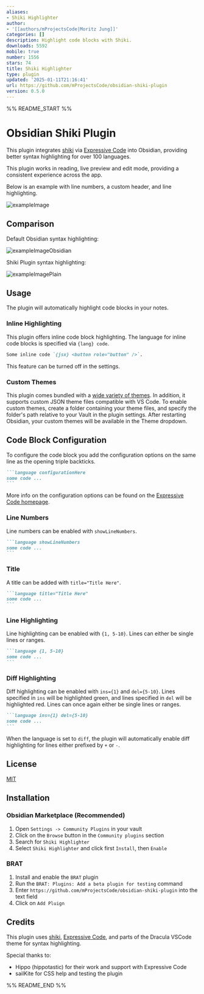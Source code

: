 ```yaml
---
aliases:
- Shiki Highlighter
author:
- '[[authors/mProjectsCode|Moritz Jung]]'
categories: []
description: Highlight code blocks with Shiki.
downloads: 5592
mobile: true
number: 1556
stars: 74
title: Shiki Highlighter
type: plugin
updated: '2025-01-11T21:16:41'
url: https://github.com/mProjectsCode/obsidian-shiki-plugin
version: 0.5.0
---
```


%% README_START %%

# Obsidian Shiki Plugin

This plugin integrates [shiki](https://shiki.style/) via [Expressive Code](https://expressive-code.com/) into Obsidian, providing better syntax highlighting for over 100 languages.

This plugin works in reading, live preview and edit mode, providing a consistent experience across the app.

Below is an example with line numbers, a custom header, and line highlighting.

![exampleImage](https://raw.githubusercontent.com/mProjectsCode/obsidian-shiki-plugin/master/exampleImage.png)

## Comparison

Default Obsidian syntax highlighting:

![exampleImageObsidian](https://raw.githubusercontent.com/mProjectsCode/obsidian-shiki-plugin/master/exampleImageObsidian.png)

Shiki Plugin syntax highlighting:

![exampleImagePlain](https://raw.githubusercontent.com/mProjectsCode/obsidian-shiki-plugin/master/exampleImagePlain.png)

## Usage

The plugin will automatically highlight code blocks in your notes.

### Inline Highlighting

This plugin offers inline code block highlighting. The language for inline code blocks is specified via `{lang} code`.

```md
Some inline code `{jsx} <button role="button" />`.
```

This feature can be turned off in the settings.

### Custom Themes

This plugin comes bundled with a [wide variety of themes](https://expressive-code.com/guides/themes/#using-bundled-themes). In addition, it supports custom JSON theme files compatible with VS Code. To enable custom themes, create a folder containing your theme files, and specify the folder's path relative to your Vault in the plugin settings. After restarting Obsidian, your custom themes will be available in the Theme dropdown.

## Code Block Configuration

To configure the code block you add the configuration options on the same line as the opening triple backticks.

````md
```language configurationHere
some code ...
```
````

More info on the configuration options can be found on the [Expressive Code homepage](https://expressive-code.com/).

### Line Numbers

Line numbers can be enabled with `showLineNumbers`.

````md
```language showLineNumbers
some code ...
```
````

### Title

A title can be added with `title="Title Here"`.

````md
```language title="Title Here"
some code ...
```
````

### Line Highlighting

Line highlighting can be enabled with `{1, 5-10}`.
Lines can either be single lines or ranges.

````md
```language {1, 5-10}
some code ...
```
````

### Diff Highlighting

Diff highlighting can be enabled with `ins={1}` and `del={5-10}`.
Lines specified in `ins` will be highlighted green, and lines specified in `del` will be highlighted red.
Lines can once again either be single lines or ranges.

````md
```language ins={1} del={5-10}
some code ...
```
````

When the language is set to `diff`, the plugin will automatically enable diff highlighting for lines either prefixed by `+` or `-`.

## License

[MIT](https://github.com/mProjectsCode/obsidian-shiki-plugin/blob/master/LICENSE)

## Installation

### Obsidian Marketplace (Recommended)

1. Open `Settings -> Community Plugins` in your vault
2. Click on the `Browse` button in the `Community plugins` section
3. Search for `Shiki Highlighter`
4. Select `Shiki Highlighter` and click first `Install`, then `Enable`

### BRAT

1. Install and enable the `BRAT` plugin
2. Run the `BRAT: Plugins: Add a beta plugin for testing` command
3. Enter `https://github.com/mProjectsCode/obsidian-shiki-plugin` into the text field
4. Click on `Add Pluign`

## Credits

This plugin uses [shiki](https://shiki.style/), [Expressive Code](https://expressive-code.com/), and parts of the Dracula VSCode theme for syntax highlighting.

Special thanks to:

- Hippo (hippotastic) for their work and support with Expressive Code
- sailKite for CSS help and testing the plugin


%% README_END %%